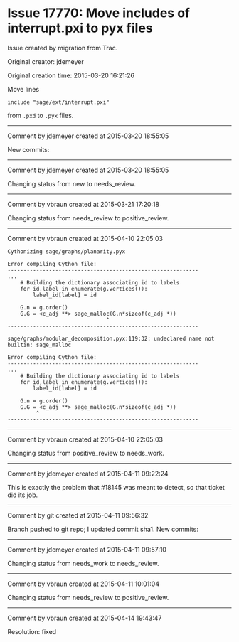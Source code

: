 # Issue 17770: Move includes of interrupt.pxi to pyx files

Issue created by migration from Trac.

Original creator: jdemeyer

Original creation time: 2015-03-20 16:21:26

Move lines

```
include "sage/ext/interrupt.pxi"
```

from `.pxd` to `.pyx` files.


---

Comment by jdemeyer created at 2015-03-20 18:55:05

New commits:


---

Comment by jdemeyer created at 2015-03-20 18:55:05

Changing status from new to needs_review.


---

Comment by vbraun created at 2015-03-21 17:20:18

Changing status from needs_review to positive_review.


---

Comment by vbraun created at 2015-04-10 22:05:03


```
Cythonizing sage/graphs/planarity.pyx

Error compiling Cython file:
------------------------------------------------------------
...
    # Building the dictionary associating id to labels
    for id,label in enumerate(g.vertices()):
        label_id[label] = id

    G.n = g.order()
    G.G = <c_adj **> sage_malloc(G.n*sizeof(c_adj *))
                               ^
------------------------------------------------------------

sage/graphs/modular_decomposition.pyx:119:32: undeclared name not builtin: sage_malloc

Error compiling Cython file:
------------------------------------------------------------
...
    # Building the dictionary associating id to labels
    for id,label in enumerate(g.vertices()):
        label_id[label] = id

    G.n = g.order()
    G.G = <c_adj **> sage_malloc(G.n*sizeof(c_adj *))
         ^
------------------------------------------------------------
```



---

Comment by vbraun created at 2015-04-10 22:05:03

Changing status from positive_review to needs_work.


---

Comment by jdemeyer created at 2015-04-11 09:22:24

This is exactly the problem that #18145 was meant to detect, so that ticket did its job.


---

Comment by git created at 2015-04-11 09:56:32

Branch pushed to git repo; I updated commit sha1. New commits:


---

Comment by jdemeyer created at 2015-04-11 09:57:10

Changing status from needs_work to needs_review.


---

Comment by vbraun created at 2015-04-11 10:01:04

Changing status from needs_review to positive_review.


---

Comment by vbraun created at 2015-04-14 19:43:47

Resolution: fixed
